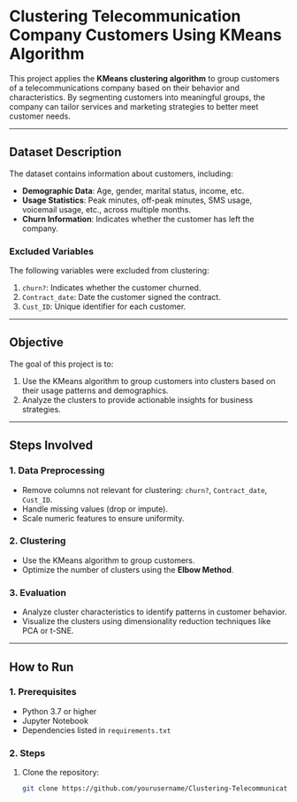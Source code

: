 # Clustering Telecommunication Company Customers Using KMeans Algorithm

This project applies the **KMeans clustering algorithm** to group customers of a telecommunications company based on their behavior and characteristics. By segmenting customers into meaningful groups, the company can tailor services and marketing strategies to better meet customer needs.

---

## Dataset Description

The dataset contains information about customers, including:
- **Demographic Data**: Age, gender, marital status, income, etc.
- **Usage Statistics**: Peak minutes, off-peak minutes, SMS usage, voicemail usage, etc., across multiple months.
- **Churn Information**: Indicates whether the customer has left the company.

### **Excluded Variables**
The following variables were excluded from clustering:
1. `churn?`: Indicates whether the customer churned.
2. `Contract_date`: Date the customer signed the contract.
3. `Cust_ID`: Unique identifier for each customer.

---

## Objective

The goal of this project is to:
1. Use the KMeans algorithm to group customers into clusters based on their usage patterns and demographics.
2. Analyze the clusters to provide actionable insights for business strategies.

---

## Steps Involved

### **1. Data Preprocessing**
- Remove columns not relevant for clustering: `churn?`, `Contract_date`, `Cust_ID`.
- Handle missing values (drop or impute).
- Scale numeric features to ensure uniformity.

### **2. Clustering**
- Use the KMeans algorithm to group customers.
- Optimize the number of clusters using the **Elbow Method**.

### **3. Evaluation**
- Analyze cluster characteristics to identify patterns in customer behavior.
- Visualize the clusters using dimensionality reduction techniques like PCA or t-SNE.

---

## How to Run

### **1. Prerequisites**
- Python 3.7 or higher
- Jupyter Notebook
- Dependencies listed in `requirements.txt`

### **2. Steps**
1. Clone the repository:
   ```bash
   git clone https://github.com/yourusername/Clustering-Telecommunication-Customer-KMeans.git
